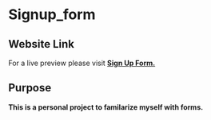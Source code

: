 # Signup_form

## Website Link 
For a live preview please visit [__Sign Up Form.__](plan28-06.github.io/Signup_form/)

## **Purpose**
**This is a personal project to familarize myself with forms.**
